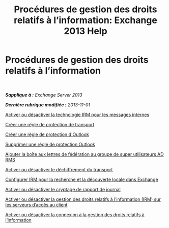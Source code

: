 ﻿---
title: 'Procédures de gestion des droits relatifs à l’information: Exchange 2013 Help'
TOCTitle: Procédures de gestion des droits relatifs à l’information
ms:assetid: e5b3c7d1-31d6-481f-82e7-a3766da9a510
ms:mtpsurl: https://technet.microsoft.com/fr-fr/library/Dd351212(v=EXCHG.150)
ms:contentKeyID: 50479442
ms.date: 04/24/2018
mtps_version: v=EXCHG.150
ms.translationtype: HT
---

# Procédures de gestion des droits relatifs à l’information

 

_**Sapplique à :** Exchange Server 2013_

_**Dernière rubrique modifiée :** 2013-11-01_

[Activer ou désactiver la technologie IRM pour les messages internes](enable-or-disable-irm-for-internal-messages-exchange-2013-help.md)

[Créer une règle de protection de transport](create-a-transport-protection-rule-exchange-2013-help.md)

[Créer une règle de protection d'Outlook](create-an-outlook-protection-rule-exchange-2013-help.md)

[Supprimer une règle de protection Outlook](remove-an-outlook-protection-rule-exchange-2013-help.md)

[Ajouter la boîte aux lettres de fédération au groupe de super utilisateurs AD RMS](add-the-federation-mailbox-to-the-ad-rms-super-users-group-exchange-2013-help.md)

[Activer ou désactiver le déchiffrement du transport](enable-or-disable-transport-decryption-exchange-2013-help.md)

[Configurer IRM pour la recherche et la découverte locale dans Exchange](configure-irm-for-exchange-search-and-in-place-ediscovery-exchange-2013-help.md)

[Activer ou désactiver le cryptage de rapport de journal](enable-or-disable-journal-report-decryption-exchange-2013-help.md)

[Activer ou désactiver la gestion des droits relatifs à l’information (IRM) sur les serveurs d’accès au client](enable-or-disable-information-rights-management-on-client-access-servers-exchange-2013-help.md)

[Activer ou désactiver la connexion à la gestion des droits relatifs à l’information](enable-or-disable-information-rights-management-logging-exchange-2013-help.md)


